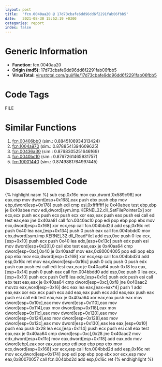 ```yaml
---
layout: post
title:  "fcn.0040aa20 @ 17d73cbafe6dd96dd6f2291fab06fbb5"
date:   2021-08-30 15:52:19 +0300
categories: report
index: false
---
```


# Generic Information
- **Function:** fcn.0040aa20
- **Origin (md5):** 17d73cbafe6dd96dd6f2291fab06fbb5
- **VirusTotal:** [virustotal.com/gui/file/17d73cbafe6dd96dd6f2291fab06fbb5][virustotal_ref]

# Code Tags
<span class="tag" id="FILE">FILE</span>


# Similar Functions

1. [fcn.00406bb0][similar_1_ref] (sim.: 0.8845106934313424)
2. [fcn.1004a970][similar_2_ref] (sim.: 0.8788541394609625)
3. [fcn.00436a30][similar_3_ref] (sim.: 0.8768305251646169)
4. [fcn.0040bc10][similar_4_ref] (sim.: 0.8767261465931757)
5. [fcn.10001440][similar_5_ref] (sim.: 0.8749881764997445)


# Disassembled Code

{% highlight nasm %}
sub esp,0x16c
mov eax,dword[0x589c98]
xor eax,esp
mov dword[esp+0x168],eax
push ebx
push ebp
mov ebp,dword[esp+0x178]
push edi
cmp esi,0xffffffff
je 0x40abee
test ebp,ebp
je 0x40abee
mov edi,dword[sym.imp.KERNEL32.dll_SetFilePointerEx]
xor ecx,ecx
push ecx
push ecx
push ecx
xor eax,eax
push eax
push esi
call edi
test eax,eax
jne 0x40aa81
call fcn.0040ac10
pop edi
pop ebp
pop ebx
mov ecx,dword[esp+0x168]
xor ecx,esp
call fcn.004bbd2d
add esp,0x16c
ret 
push 0x40
lea eax,[esp+0x134]
push 0
push eax
call fcn.004bbdd0
mov ebx,dword[sym.imp.KERNEL32.dll_ReadFile]
add esp,0xc
push 0
lea ecx,[esp+0x10]
push ecx
push 0x40
lea edx,[esp+0x13c]
push edx
push esi
mov dword[esp+0x20],0
call ebx
test eax,eax
je 0x40aa64
cmp dword[esp+0xc],0x40
je 0x40aadf
mov eax,0x80004005
pop edi
pop ebp
pop ebx
mov ecx,dword[esp+0x168]
xor ecx,esp
call fcn.004bbd2d
add esp,0x16c
ret 
mov eax,dword[esp+0x16c]
push 0
cdq 
push 0
push edx
push eax
push esi
call edi
test eax,eax
je 0x40aa64
push 0xf8
lea eax,[esp+0x14]
push 0
push eax
call fcn.004bbdd0
add esp,0xc
push 0
lea ecx,[esp+0x10]
push ecx
push 0xf8
lea edx,[esp+0x1c]
push edx
push esi
call ebx
test eax,eax
je 0x40aa64
cmp dword[esp+0xc],0xf8
jne 0x40aac2
movzx eax,word[esp+0x16]
dec eax
lea eax,[eax+eax*4]
push 1
add eax,eax
xor ecx,ecx
push ecx
add eax,eax
push ecx
add eax,eax
push eax
push esi
call edi
test eax,eax
je 0x40aa64
xor eax,eax
push eax
mov dword[esp+0x10c],eax
mov dword[esp+0x110],eax
mov dword[esp+0x114],eax
mov dword[esp+0x118],eax
mov dword[esp+0x11c],eax
mov dword[esp+0x120],eax
mov dword[esp+0x124],eax
mov dword[esp+0x128],eax
mov dword[esp+0x12c],eax
mov dword[esp+0x130],eax
lea eax,[esp+0x10]
push eax
push 0x28
lea ecx,[esp+0x114]
push ecx
push esi
call ebx
test eax,eax
je 0x40aa64
cmp dword[esp+0xc],0x28
jne 0x40aac2
mov edx,dword[esp+0x11c]
mov eax,dword[esp+0x118]
add eax,edx
mov dword[ebp],eax
xor eax,eax
pop edi
pop ebp
pop ebx
mov ecx,dword[esp+0x168]
xor ecx,esp
call fcn.004bbd2d
add esp,0x16c
ret 
mov ecx,dword[esp+0x174]
pop edi
pop ebp
pop ebx
xor ecx,esp
mov eax,0x80070057
call fcn.004bbd2d
add esp,0x16c
ret 
{% endhighlight %}


[similar_1_ref]: /report/fcn.00406bb0@0aa2d73a5300dff2412388945614b507
[similar_2_ref]: /report/fcn.1004a970@2585b133c2e70968905cce13b1fc2654
[similar_3_ref]: /report/fcn.00436a30@17d73cbafe6dd96dd6f2291fab06fbb5
[similar_4_ref]: /report/fcn.0040bc10@0aa2d73a5300dff2412388945614b507
[similar_5_ref]: /report/fcn.10001440@a0ac129ff3ea4c0dfa9529c259a9502c
[virustotal_ref]: https://www.virustotal.com/gui/file/17d73cbafe6dd96dd6f2291fab06fbb5